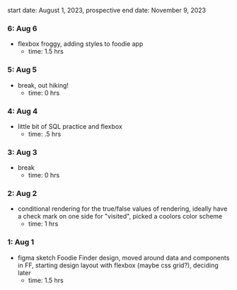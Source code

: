 start date: August 1, 2023, prospective end date: November 9, 2023

### 6: Aug 6
- flexbox froggy, adding styles to foodie app
  - time: 1.5 hrs

### 5: Aug 5
- break, out hiking! 
  - time: 0 hrs
    
### 4: Aug 4
- little bit of SQL practice and flexbox
  - time: .5 hrs
    
### 3: Aug 3
- break
  - time: 0 hrs

### 2: Aug 2
- conditional rendering for the true/false values of rendering, ideally have a check mark on one side for "visited", picked a coolors color scheme 
  - time: 1 hrs 

### 1: Aug 1
- figma sketch Foodie Finder design, moved around data and components in FF, starting design layout with flexbox (maybe css grid?), deciding later
  - time: 1.5 hrs 
